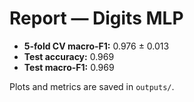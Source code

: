 # Report — Digits MLP

- **5-fold CV macro-F1:** 0.976 ± 0.013
- **Test accuracy:** 0.969
- **Test macro-F1:** 0.969

Plots and metrics are saved in `outputs/`.
